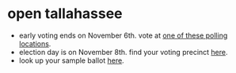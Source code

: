 # open tallahassee

- early voting ends on November 6th. vote at [one of these polling locations](https://www.leonvotes.gov/Voter-Registration/Old-Pages/Early-Voting-Polls). <br/>
- election day is on November 8th. find your voting precinct [here](https://www.leonvotes.gov/YourVoterinfo). <br/>
- look up your sample ballot [here](https://www.leonvotes.gov/YourVoterinfo).
